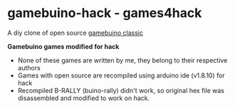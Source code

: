 # gamebuino-hack - games4hack
A diy clone of open source [gamebuino classic](http://legacy.gamebuino.com/wiki)

**Gamebuino games modified for hack**
  - None of these games are written by me, they belong to their respective authors
  - Games with open source are recompiled using arduino ide (v1.8.10) for hack
  - Recompiled B-RALLY (buino-rally) didn't work, so original hex file was disassembled and modified to work on hack.

